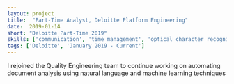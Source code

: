 ```yaml
---
layout: project
title:  "Part-Time Analyst, Deloitte Platform Engineering"
date:  2019-01-14
short: "Deloitte Part-Time 2019"
skills: ['communication', 'time management', 'optical character recognition (OCR)', 'natural language processing (NLP)', 'python']
tags: ['Deloitte', 'January 2019 - Current']
---
```

I rejoined the Quality Engineering team to continue working on automating document analysis using natural language and machine learning techniques